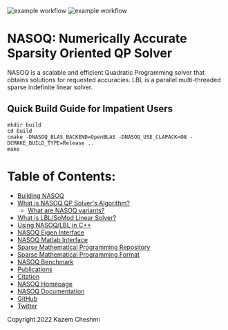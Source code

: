 ![example workflow](https://github.com/sympiler/nasoq/actions/workflows/cmakeUbuntu.yml/badge.svg)
![example workflow](https://github.com/sympiler/nasoq/actions/workflows/cmakeMac.yml/badge.svg)

# NASOQ: Numerically Accurate Sparsity Oriented QP Solver

NASOQ is a scalable and efficient Quadratic Programming solver that
obtains solutions for requested accuracies.
LBL is a parallel multi-threaded sparse indefinite linear solver.

## Quick Build Guide for Impatient Users

```
mkdir build
cd build
cmake -DNASOQ_BLAS_BACKEND=OpenBLAS -DNASOQ_USE_CLAPACK=ON -DCMAKE_BUILD_TYPE=Release ..
make 
```

# Table of Contents:

* [Building NASOQ](https://nasoq.github.io/docs/getting-started-nasoq/)
* [What is NASOQ QP Solver's Algorithm?](https://nasoq.github.io/docs/solver/)
  * [What are NASOQ variants?](https://nasoq.github.io/docs/solver/#variants)
* [What is LBL/SoMod Linear Solver?](https://nasoq.github.io/docs/linear-solver/)
* [Using NASOQ/LBL in C++](https://nasoq.github.io/docs/getting-started-nasoq/#c-api-examples)
* [NASOQ Eigen Interface](https://nasoq.github.io/docs/interfaces/#eigen-interface)
* [NASOQ Matlab Interface](https://nasoq.github.io/docs/interfaces/#matlab-interface)
* [Sparse Mathematical Programming Repository](https://nasoq.github.io/docs/repository/)
* [Sparse Mathematical Programming Format](https://github.com/sympiler/smp-format)
* [NASOQ Benchmark](https://github.com/sympiler/nasoq-benchmarks)
* [Publications](https://nasoq.github.io/#publications)
* [Citation](https://nasoq.github.io/docs/#citing-us)
* [NASOQ Homepage](https://nasoq.github.io/)
* [NASOQ Documentation](https://nasoq.github.io/docs/)
* [GitHub](https://github.com/sympiler/nasoq/)
* [Twitter](https://twitter.com/sympiler)

Copyright 2022 Kazem Cheshmi
